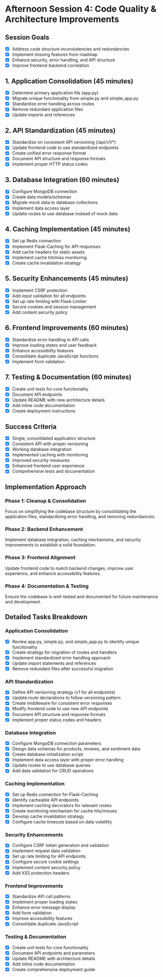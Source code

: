 # Afternoon Session 4: Code Quality & Architecture Improvements

## Session Goals
- [x] Address code structure inconsistencies and redundancies
- [x] Implement missing features from roadmap
- [x] Enhance security, error handling, and API structure
- [x] Improve frontend-backend correlation

## 1. Application Consolidation (45 minutes)
- [x] Determine primary application file (app.py)
- [x] Migrate unique functionality from simple.py and simple_app.py
- [x] Standardize error handling across routes
- [x] Remove redundant application files
- [x] Update imports and references

## 2. API Standardization (45 minutes)
- [x] Standardize on consistent API versioning (/api/v1/*)
- [x] Update frontend code to use standardized endpoints
- [x] Create unified error response format
- [x] Document API structure and response formats
- [x] Implement proper HTTP status codes

## 3. Database Integration (60 minutes)
- [x] Configure MongoDB connection
- [x] Create data models/schemas
- [x] Migrate mock data to database collections
- [x] Implement data access layer
- [x] Update routes to use database instead of mock data

## 4. Caching Implementation (45 minutes)
- [x] Set up Redis connection
- [x] Implement Flask-Caching for API responses
- [x] Add cache headers for static assets
- [x] Implement cache hit/miss monitoring
- [x] Create cache invalidation strategy

## 5. Security Enhancements (45 minutes)
- [x] Implement CSRF protection
- [x] Add input validation for all endpoints
- [x] Set up rate limiting with Flask-Limiter
- [x] Secure cookies and session management
- [x] Add content security policy

## 6. Frontend Improvements (60 minutes)
- [x] Standardize error handling in API calls
- [x] Improve loading states and user feedback
- [x] Enhance accessibility features
- [x] Consolidate duplicate JavaScript functions
- [x] Implement form validation

## 7. Testing & Documentation (60 minutes)
- [x] Create unit tests for core functionality
- [x] Document API endpoints
- [x] Update README with new architecture details
- [x] Add inline code documentation
- [x] Create deployment instructions

## Success Criteria
- [x] Single, consolidated application structure
- [x] Consistent API with proper versioning
- [x] Working database integration
- [x] Implemented caching with monitoring
- [x] Improved security measures
- [x] Enhanced frontend user experience
- [x] Comprehensive tests and documentation

## Implementation Approach

### Phase 1: Cleanup & Consolidation
Focus on simplifying the codebase structure by consolidating the application files, standardizing error handling, and removing redundancies.

### Phase 2: Backend Enhancement
Implement database integration, caching mechanisms, and security improvements to establish a solid foundation.

### Phase 3: Frontend Alignment
Update frontend code to match backend changes, improve user experience, and enhance accessibility features.

### Phase 4: Documentation & Testing
Ensure the codebase is well-tested and documented for future maintenance and development.

## Detailed Tasks Breakdown

### Application Consolidation
- [x] Review app.py, simple.py, and simple_app.py to identify unique functionality
- [x] Create strategy for migration of routes and handlers
- [x] Implement standardized error handling approach
- [x] Update import statements and references
- [x] Remove redundant files after successful migration

### API Standardization
- [x] Define API versioning strategy (v1 for all endpoints)
- [x] Update route declarations to follow versioning pattern
- [x] Create middleware for consistent error responses
- [x] Modify frontend code to use new API endpoints
- [x] Document API structure and response formats
- [x] Implement proper status codes and headers

### Database Integration
- [x] Configure MongoDB connection parameters
- [x] Design data schemas for products, reviews, and sentiment data
- [x] Create database initialization script
- [x] Implement data access layer with proper error handling
- [x] Update routes to use database queries
- [x] Add data validation for CRUD operations

### Caching Implementation
- [x] Set up Redis connection for Flask-Caching
- [x] Identify cacheable API endpoints
- [x] Implement caching decorators for relevant routes
- [x] Create monitoring mechanism for cache hits/misses
- [x] Develop cache invalidation strategy
- [x] Configure cache timeouts based on data volatility

### Security Enhancements
- [x] Configure CSRF token generation and validation
- [x] Implement request data validation
- [x] Set up rate limiting for API endpoints
- [x] Configure secure cookie settings
- [x] Implement content security policy
- [x] Add XSS protection headers

### Frontend Improvements
- [x] Standardize API call patterns
- [x] Implement proper loading states
- [x] Enhance error message display
- [x] Add form validation
- [x] Improve accessibility features
- [x] Consolidate duplicate JavaScript

### Testing & Documentation
- [x] Create unit tests for core functionality
- [x] Document API endpoints and parameters
- [x] Update README with architecture details
- [x] Add inline code documentation
- [x] Create comprehensive deployment guide 